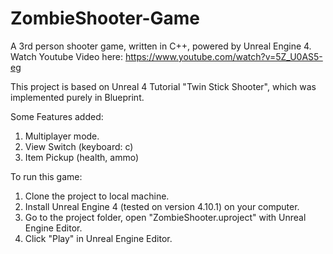 # ZombieShooter-Game
A 3rd person shooter game, written in C++, powered by Unreal Engine 4. Watch Youtube Video here: https://www.youtube.com/watch?v=5Z_U0AS5-eg

This project is based on Unreal 4 Tutorial "Twin Stick Shooter", which was implemented purely in Blueprint.

Some Features added:
1. Multiplayer mode.
2. View Switch (keyboard: c)
3. Item Pickup (health, ammo)



To run this game:
1. Clone the project to local machine.
2. Install Unreal Engine 4 (tested on version 4.10.1) on your computer.
3. Go to the project folder, open "ZombieShooter.uproject" with Unreal Engine Editor.
4. Click "Play" in Unreal Engine Editor.
